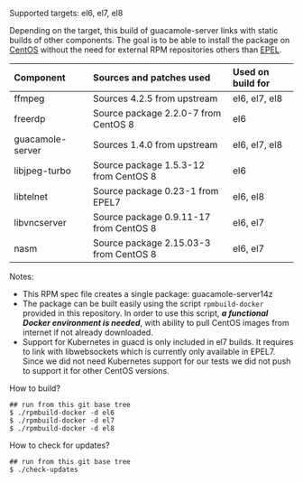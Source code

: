 Supported targets: el6, el7, el8

Depending on the target, this build of guacamole-server links with static builds of other components. The goal is to be able to install the package on [CentOS](https://www.centos.org/) without the need for external RPM repositories others than [EPEL](https://fedoraproject.org/wiki/EPEL).

| Component           | Sources and patches used                      | Used on build for |
| :-------------------|:----------------------------------------------|:------------------|
| ffmpeg              | Sources 4.2.5 from upstream                   | el6, el7, el8     |
| freerdp             | Source package 2.2.0-7 from CentOS 8          | el6               |
| guacamole-server    | Sources 1.4.0 from upstream                   | el6, el7, el8     |
| libjpeg-turbo       | Source package 1.5.3-12 from CentOS 8         | el6               |
| libtelnet           | Source package 0.23-1 from EPEL7              | el6, el8          |
| libvncserver        | Source package 0.9.11-17 from CentOS 8        | el6, el7          |
| nasm                | Source package 2.15.03-3 from CentOS 8        | el6, el7          |

Notes:
  - This RPM spec file creates a single package: guacamole-server14z
  - The package can be built easily using the script `rpmbuild-docker` provided in this repository. In order to use this script, _**a functional Docker environment is needed**_, with ability to pull CentOS images from internet if not already downloaded.
  - Support for Kubernetes in guacd is only included in el7 builds. It requires to link with libwebsockets which is currently only available in EPEL7. Since we did not need Kubernetes support for our tests we did not push to support it for other CentOS versions.

How to build?
```
## run from this git base tree
$ ./rpmbuild-docker -d el6
$ ./rpmbuild-docker -d el7
$ ./rpmbuild-docker -d el8
```

How to check for updates?
```
## run from this git base tree
$ ./check-updates
```
